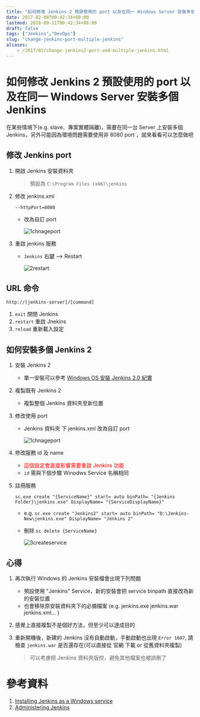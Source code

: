 ```yaml
---
title: "如何修改 Jenkins 2 預設使用的 port 以及在同一 Windows Server 安裝多個 Jenkins"
date: 2017-02-08T00:42:34+08:00
lastmod: 2018-09-11T00:42:34+08:00
draft: false
tags: ["Jenkins","DevOps"]
slug: "change-jenkins-port-multiple-jenkins"
aliases:
    - /2017/02/change-jenkins2-port-and-multiple-jenkins.html
---
```

# 如何修改 Jenkins 2 預設使用的 port 以及在同一 Windows Server 安裝多個 Jenkins 
在某些情境下(e.g. slave、專案實體隔離)，需要在同一台 Server 上安裝多個 Jenkins，另外可能因為環境問題需要使用非 8080 port ，就來看看可以怎麼做吧

## 修改 Jenkins port
1. 開啟 Jenkins 安裝資料夾 

    > 預設為 `C:\Program Files (x86)\jenkins`
2. 修改 jenkins.xml
    
    ```
    --httpPort=8080
    ```
    - 改為自訂 port
        
        ![1chnageport](https://cloud.githubusercontent.com/assets/3851540/21677199/09a07330-d374-11e6-9636-5476426ae68f.png)

3. 重啟 jenkins 服務
    - `Jenkins` 右鍵 --> Restart
        
        ![2restart](https://cloud.githubusercontent.com/assets/3851540/21677198/097a6492-d374-11e6-8036-6e3054091449.png)

## URL 命令
    
```
http://[jenkins-server]/[command]
```

1. `exit` 關閉 Jenkins
2. `restart` 重啟 Jnekins
3. `reload` 重新載入設定
    
## 如何安裝多個 Jenkins 2
1. 安裝 Jenkins 2
    - 單一安裝可以參考 [Windows OS 安裝 Jenkins 2.0 紀實](http://blog.yowko.com/2016/12/windows-install-jenkins-2.html)

2. 複製既有 Jenkins 2
    - 複製整個 Jenkins 資料夾至新位置
    
3. 修改使用 port 
    - Jenkins 資料夾 下 jenkins.xml
     改為自訂 port
        
        ![1chnageport](https://cloud.githubusercontent.com/assets/3851540/21677199/09a07330-d374-11e6-9636-5476426ae68f.png)
4. 修改服務 id 及 name
    - <span style="color:red">這個設定會直接影響需要重啟 Jenkins 功能</span>
    - `id` 需與下個步驟 Winodws Service 名稱相同

5. 註冊服務
    
    ```
    sc.exe create "{ServiceName}" start= auto binPath= "{Jenkins Folder}\jenkins.exe" DisplayName= "{ServiceDisplayName}"
    ```
    - e.g. `sc.exe create "Jenkins2" start= auto binPath= "D:\Jenkins-New\jenkins.exe" DisplayName= "Jenkins 2"`
    - 刪除 `sc delete {ServiceName}`
        
        ![3createservice](https://cloud.githubusercontent.com/assets/3851540/21677200/09bfaafc-d374-11e6-8b5f-ce2ba1621268.png)


## 心得
1. 再次執行 Windows 的 Jenkins 安裝檔會出現下列問題
    - 預設使用 "Jenkins" Service，新的安裝會把 service binpath 直接改為新的安裝位置
    - 也會移除原安裝資料夾下的必備檔案 (e.g. jenkins.exe jenkins.war jenkins.xml... )
2. 感覺上直接複製不是個好方法，但至少可以達成目的
3. 重新開機後，新建的 Jenkins 沒有自動啟動，手動啟動也出現 `Error 1607`, 請檢查 `jenkins.war` 是否還存在(可以直接從 官網 下載 or 從舊資料夾複製)
    
    > 可以考慮把 Jenkins 資料夾版控，避免其他檔案也被誤刪了


# 參考資料
1. [Installing Jenkins as a Windows service](https://wiki.jenkins-ci.org/display/JENKINS/Installing+Jenkins+as+a+Windows+service)
2. [Administering Jenkins](https://wiki.jenkins-ci.org/display/JENKINS/Administering+Jenkins)

